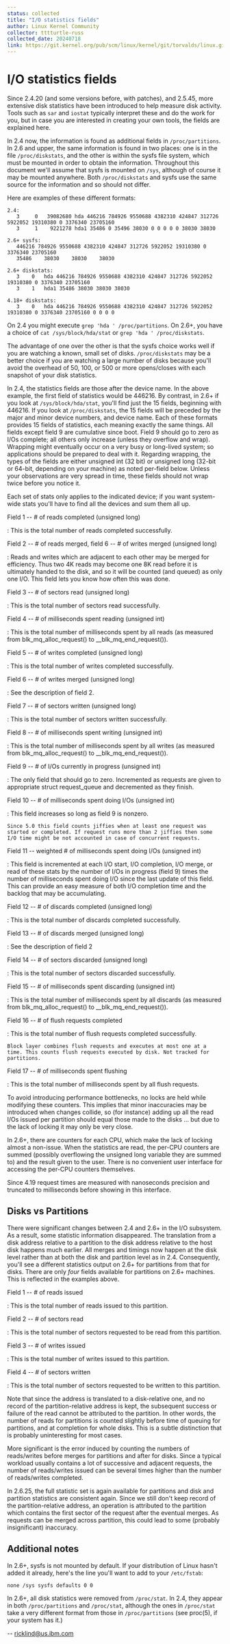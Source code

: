 ```yaml
---
status: collected
title: "I/O statistics fields"
author: Linux Kernel Community
collector: tttturtle-russ
collected_date: 20240718
link: https://git.kernel.org/pub/scm/linux/kernel/git/torvalds/linux.git/tree/Documentation/admin-guide/iostats.rst
---
```


# I/O statistics fields

Since 2.4.20 (and some versions before, with patches), and 2.5.45, more
extensive disk statistics have been introduced to help measure disk
activity. Tools such as `sar` and `iostat` typically interpret these and
do the work for you, but in case you are interested in creating your own
tools, the fields are explained here.

In 2.4 now, the information is found as additional fields in
`/proc/partitions`. In 2.6 and upper, the same information is found in
two places: one is in the file `/proc/diskstats`, and the other is
within the sysfs file system, which must be mounted in order to obtain
the information. Throughout this document we\'ll assume that sysfs is
mounted on `/sys`, although of course it may be mounted anywhere. Both
`/proc/diskstats` and sysfs use the same source for the information and
so should not differ.

Here are examples of these different formats:

    2.4:
       3     0   39082680 hda 446216 784926 9550688 4382310 424847 312726 5922052 19310380 0 3376340 23705160
       3     1    9221278 hda1 35486 0 35496 38030 0 0 0 0 0 38030 38030

    2.6+ sysfs:
       446216 784926 9550688 4382310 424847 312726 5922052 19310380 0 3376340 23705160
       35486    38030    38030    38030

    2.6+ diskstats:
       3    0   hda 446216 784926 9550688 4382310 424847 312726 5922052 19310380 0 3376340 23705160
       3    1   hda1 35486 38030 38030 38030

    4.18+ diskstats:
       3    0   hda 446216 784926 9550688 4382310 424847 312726 5922052 19310380 0 3376340 23705160 0 0 0 0

On 2.4 you might execute `grep 'hda ' /proc/partitions`. On 2.6+, you
have a choice of `cat /sys/block/hda/stat` or
`grep 'hda ' /proc/diskstats`.

The advantage of one over the other is that the sysfs choice works well
if you are watching a known, small set of disks. `/proc/diskstats` may
be a better choice if you are watching a large number of disks because
you\'ll avoid the overhead of 50, 100, or 500 or more opens/closes with
each snapshot of your disk statistics.

In 2.4, the statistics fields are those after the device name. In the
above example, the first field of statistics would be 446216. By
contrast, in 2.6+ if you look at `/sys/block/hda/stat`, you\'ll find
just the 15 fields, beginning with 446216. If you look at
`/proc/diskstats`, the 15 fields will be preceded by the major and minor
device numbers, and device name. Each of these formats provides 15
fields of statistics, each meaning exactly the same things. All fields
except field 9 are cumulative since boot. Field 9 should go to zero as
I/Os complete; all others only increase (unless they overflow and wrap).
Wrapping might eventually occur on a very busy or long-lived system; so
applications should be prepared to deal with it. Regarding wrapping, the
types of the fields are either unsigned int (32 bit) or unsigned long
(32-bit or 64-bit, depending on your machine) as noted per-field below.
Unless your observations are very spread in time, these fields should
not wrap twice before you notice it.

Each set of stats only applies to the indicated device; if you want
system-wide stats you\'ll have to find all the devices and sum them all
up.

Field 1 \-- \# of reads completed (unsigned long)

:   This is the total number of reads completed successfully.

Field 2 \-- \# of reads merged, field 6 \-- \# of writes merged (unsigned long)

:   Reads and writes which are adjacent to each other may be merged for
    efficiency. Thus two 4K reads may become one 8K read before it is
    ultimately handed to the disk, and so it will be counted (and
    queued) as only one I/O. This field lets you know how often this was
    done.

Field 3 \-- \# of sectors read (unsigned long)

:   This is the total number of sectors read successfully.

Field 4 \-- \# of milliseconds spent reading (unsigned int)

:   This is the total number of milliseconds spent by all reads (as
    measured from blk_mq_alloc_request() to \_\_blk_mq_end_request()).

Field 5 \-- \# of writes completed (unsigned long)

:   This is the total number of writes completed successfully.

Field 6 \-- \# of writes merged (unsigned long)

:   See the description of field 2.

Field 7 \-- \# of sectors written (unsigned long)

:   This is the total number of sectors written successfully.

Field 8 \-- \# of milliseconds spent writing (unsigned int)

:   This is the total number of milliseconds spent by all writes (as
    measured from blk_mq_alloc_request() to \_\_blk_mq_end_request()).

Field 9 \-- \# of I/Os currently in progress (unsigned int)

:   The only field that should go to zero. Incremented as requests are
    given to appropriate struct request_queue and decremented as they
    finish.

Field 10 \-- \# of milliseconds spent doing I/Os (unsigned int)

:   This field increases so long as field 9 is nonzero.

    Since 5.0 this field counts jiffies when at least one request was
    started or completed. If request runs more than 2 jiffies then some
    I/O time might be not accounted in case of concurrent requests.

Field 11 \-- weighted \# of milliseconds spent doing I/Os (unsigned int)

:   This field is incremented at each I/O start, I/O completion, I/O
    merge, or read of these stats by the number of I/Os in progress
    (field 9) times the number of milliseconds spent doing I/O since the
    last update of this field. This can provide an easy measure of both
    I/O completion time and the backlog that may be accumulating.

Field 12 \-- \# of discards completed (unsigned long)

:   This is the total number of discards completed successfully.

Field 13 \-- \# of discards merged (unsigned long)

:   See the description of field 2

Field 14 \-- \# of sectors discarded (unsigned long)

:   This is the total number of sectors discarded successfully.

Field 15 \-- \# of milliseconds spent discarding (unsigned int)

:   This is the total number of milliseconds spent by all discards (as
    measured from blk_mq_alloc_request() to \_\_blk_mq_end_request()).

Field 16 \-- \# of flush requests completed

:   This is the total number of flush requests completed successfully.

    Block layer combines flush requests and executes at most one at a
    time. This counts flush requests executed by disk. Not tracked for
    partitions.

Field 17 \-- \# of milliseconds spent flushing

:   This is the total number of milliseconds spent by all flush
    requests.

To avoid introducing performance bottlenecks, no locks are held while
modifying these counters. This implies that minor inaccuracies may be
introduced when changes collide, so (for instance) adding up all the
read I/Os issued per partition should equal those made to the disks \...
but due to the lack of locking it may only be very close.

In 2.6+, there are counters for each CPU, which make the lack of locking
almost a non-issue. When the statistics are read, the per-CPU counters
are summed (possibly overflowing the unsigned long variable they are
summed to) and the result given to the user. There is no convenient user
interface for accessing the per-CPU counters themselves.

Since 4.19 request times are measured with nanoseconds precision and
truncated to milliseconds before showing in this interface.

## Disks vs Partitions

There were significant changes between 2.4 and 2.6+ in the I/O
subsystem. As a result, some statistic information disappeared. The
translation from a disk address relative to a partition to the disk
address relative to the host disk happens much earlier. All merges and
timings now happen at the disk level rather than at both the disk and
partition level as in 2.4. Consequently, you\'ll see a different
statistics output on 2.6+ for partitions from that for disks. There are
only *four* fields available for partitions on 2.6+ machines. This is
reflected in the examples above.

Field 1 \-- \# of reads issued

:   This is the total number of reads issued to this partition.

Field 2 \-- \# of sectors read

:   This is the total number of sectors requested to be read from this
    partition.

Field 3 \-- \# of writes issued

:   This is the total number of writes issued to this partition.

Field 4 \-- \# of sectors written

:   This is the total number of sectors requested to be written to this
    partition.

Note that since the address is translated to a disk-relative one, and no
record of the partition-relative address is kept, the subsequent success
or failure of the read cannot be attributed to the partition. In other
words, the number of reads for partitions is counted slightly before
time of queuing for partitions, and at completion for whole disks. This
is a subtle distinction that is probably uninteresting for most cases.

More significant is the error induced by counting the numbers of
reads/writes before merges for partitions and after for disks. Since a
typical workload usually contains a lot of successive and adjacent
requests, the number of reads/writes issued can be several times higher
than the number of reads/writes completed.

In 2.6.25, the full statistic set is again available for partitions and
disk and partition statistics are consistent again. Since we still
don\'t keep record of the partition-relative address, an operation is
attributed to the partition which contains the first sector of the
request after the eventual merges. As requests can be merged across
partition, this could lead to some (probably insignificant) inaccuracy.

## Additional notes

In 2.6+, sysfs is not mounted by default. If your distribution of Linux
hasn\'t added it already, here\'s the line you\'ll want to add to your
`/etc/fstab`:

    none /sys sysfs defaults 0 0

In 2.6+, all disk statistics were removed from `/proc/stat`. In 2.4,
they appear in both `/proc/partitions` and `/proc/stat`, although the
ones in `/proc/stat` take a very different format from those in
`/proc/partitions` (see proc(5), if your system has it.)

\-- <ricklind@us.ibm.com>
